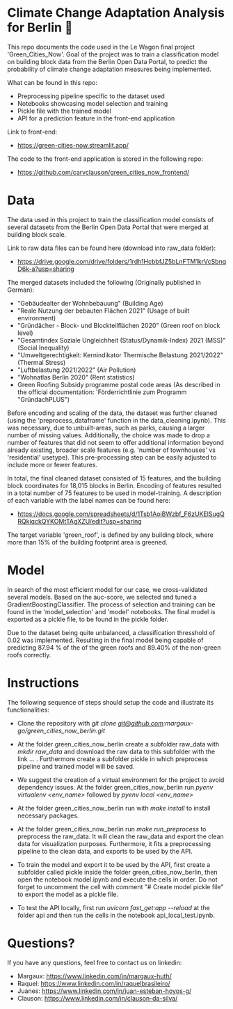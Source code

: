 # Climate Change Adaptation Analysis for Berlin 🌳
This repo documents the code used in the Le Wagon final project 'Green_Cities_Now'. Goal of the project was to
train a classification model on building block data from the Berlin Open Data Portal, to predict the probability
of climate change adaptation measures being implemented.

What can be found in this repo:
- Preprocessing pipeline specific to the dataset used
- Notebooks showcasing model selection and training
- Pickle file with the trained model
- API for a prediction feature in the front-end application

Link to front-end:
- https://green-cities-now.streamlit.app/

The code to the front-end application is stored in the following repo:
- https://github.com/carvclauson/green_cities_now_frontend/


# Data
The data used in this project to train the classification model consists of several datasets
from the Berlin Open Data Portal that were merged at building block scale.

Link to raw data files can be found here (download into raw_data folder):
- https://drive.google.com/drive/folders/1rdh1HcbbfJZ5bLnFTM1krVcSbnqD6k-a?usp=sharing

The merged datasets included the following (Originally published in German):
- "Gebäudealter der Wohnbebauung" (Building Age)
- "Reale Nutzung der bebauten Flächen 2021" (Usage of built environment)
- "Gründächer - Block- und Blockteilflächen 2020" (Green roof on block level)
- "Gesamtindex Soziale Ungleichheit (Status/Dynamik-Index) 2021 (MSS)" (Social Inequality)
- "Umweltgerechtigkeit: Kernindikator Thermische Belastung 2021/2022" (Thermal Stress)
- "Luftbelastung 2021/2022" (Air Pollution)
- "Wohnatlas Berlin 2020" (Rent statistics)
- Green Roofing Subsidy programme postal code areas (As described in the official documentation: 'Förderrichtlinie zum Programm "GründachPLUS")

Before encoding and scaling of the data, the dataset was further cleaned (using the 'preprocess_dataframe' function in the data_cleaning.ipynb). This was necessary, due to unbuilt-areas, such as parks, causing a larger number of missing values. Additionally, the choice was made to drop a number of features that did not seem to offer additional information beyond already existing, broader scale features (e.g. 'number of townhouses' vs 'residential' usetype). This pre-processing step can be easily adjusted to include more or fewer features.

In total, the final cleaned dataset consisted of 15 features, and the building block coordinates for 18,015 blocks in Berlin. Encoding of features resulted in a total number of 75 features to be used in model-training. A description of each variable with the label names can be found here:
- https://docs.google.com/spreadsheets/d/1Tsb1AojBWzbf_F6zUKElSugQRQkiqckQYKOMtTAgXZU/edit?usp=sharing

The target variable 'green_roof', is defined by any building block, where more than 15% of the building footprint area is greened.

# Model
In search of the most efficient model for our case, we cross-validated several models. Based on the auc-score, we selected and tuned a GradientBoostingClassifier. The process of selection and training can be found in the 'model_selection' and 'model' notebooks. The final model is exported as a pickle file, to be found in the pickle folder.

Due to the dataset being quite unbalanced, a classification thresshold of 0.02 was implemented. Resulting in the final model being capable of predicting 87.94 % of the of the green roofs and 89.40% of the non-green roofs correctly.

# Instructions
The following sequence of steps should setup the code and illustrate its functionalities:
- Clone the repository with *git clone git@github.com:margaux-go/green_cities_now_berlin.git*
- At the folder green_cities_now_berlin create a subfolder raw_data with *mkdir raw_data* and download the raw data to this subfolder with the link ... . Furthermore create a subfolder pickle in which preprocess pipeline and trained model will be saved.
- We suggest the creation of a virtual environment for the project to avoid dependency issues. At the folder green_cities_now_berlin
run *pyenv virtualenv <env_name>* followed by *pyenv local <env_name>*
- At the folder green_cities_now_berlin run with *make install* to install necessary packages.
- At the folder green_cities_now_berlin run *make run_preprocess* to preprocess the raw_data. It will clean the raw_data
and export the clean data for visualization purposes. Furthermore, it fits a preprocessing pipeline to the clean data,
and exports to be used by the API.

- To train the model and export it to be used by the API, first create a subfolder called pickle inside the folder green_cities_now_berlin, then open the notebook model.ipynb and execute the cells in order. Do not forget to uncomment the cell with comment "# Create model pickle file" to export the model as a pickle file.
- To test the API locally, first run *uvicorn fast_get:app --reload* at the folder api and then run the cells in the notebook api_local_test.ipynb.


# Questions?

If you have any questions, feel free to contact us on linkedin:
- Margaux: https://www.linkedin.com/in/margaux-huth/
- Raquel: https://www.linkedin.com/in/raquelbrasileiro/
- Juanes: https://www.linkedin.com/in/juan-esteban-hoyos-g/
- Clauson: https://www.linkedin.com/in/clauson-da-silva/

